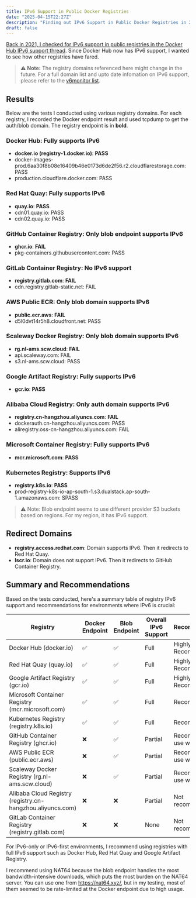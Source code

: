 ```yaml
---
title: IPv6 Support in Public Docker Registries
date: "2025-04-15T22:27Z"
description: "Finding out IPv6 Support in Public Docker Registries in 2025"
draft: false
---
```


[Back in 2021, I checked for IPv6 support in public registries in the Docker Hub IPv6 support thread](https://github.com/docker/roadmap/issues/89#issuecomment-772644009). Since Docker Hub now has IPv6 support, I wanted to see how other registries have fared.

> **⚠️ Note:** The registry domains referenced here might change in the future. For a full domain list and upto date infomation on IPv6 support, please refer to the [v6monitor list](https://v6monitor.com/list/view/cf170dba3/).

## Results

Below are the tests I conducted using various registry domains. For each registry, I recorded the Docker endpoint result and used tcpdump to get the auth/blob domain. The registry endpoint is in **bold**.

### Docker Hub: Fully supports IPv6
- **docker.io (registry-1.docker.io)**: **PASS**
- docker-images-prod.6aa30f8b08e16409b46e0173d6de2f56.r2.cloudflarestorage.com: PASS
- production.cloudflare.docker.com: PASS

### Red Hat Quay: Fully supports IPv6
- **quay.io**: **PASS**
- cdn01.quay.io: PASS
- cdn02.quay.io: PASS

### GitHub Container Registry: Only blob endpoint supports IPv6
- **ghcr.io**: **FAIL**
- pkg-containers.githubusercontent.com: PASS

### GitLab Container Registry: No IPv6 support
- **registry.gitlab.com**: **FAIL**
- cdn.registry.gitlab-static.net: FAIL

### AWS Public ECR: Only blob domain supports IPv6
- **public.ecr.aws**: **FAIL**
- d5l0dvt14r5h8.cloudfront.net: PASS

### Scaleway Docker Registry: Only blob domain supports IPv6
- **rg.nl-ams.scw.cloud**: **FAIL**
- api.scaleway.com: FAIL
- s3.nl-ams.scw.cloud: PASS

### Google Artifact Registry: Fully supports IPv6
- **gcr.io**: **PASS**

### Alibaba Cloud Registry: Only auth domain supports IPv6
- **registry.cn-hangzhou.aliyuncs.com**: **FAIL**
- dockerauth.cn-hangzhou.aliyuncs.com: PASS
- aliregistry.oss-cn-hangzhou.aliyuncs.com: FAIL

### Microsoft Container Registry: Fully supports IPv6
- **mcr.microsoft.com**: **PASS**

### Kubernetes Registry: Supports IPv6
- **registry.k8s.io**: **PASS**
- prod-registry-k8s-io-ap-south-1.s3.dualstack.ap-south-1.amazonaws.com: SPASS

> ⚠️ Note: Blob endpoint seems to use different provider S3 buckets based on regions. For my region, it has IPv6 support.

## Redirect Domains

- **registry.access.redhat.com**: Domain supports IPv6. Then it redirects to Red Hat Quay.
- **lscr.io**: Domain does not support IPv6. Then it redirects to GitHub Container Registry.

## Summary and Recommendations

Based on the tests conducted, here's a summary table of registry IPv6 support and recommendations for environments where IPv6 is crucial:

| Registry | Docker Endpoint | Blob Endpoint | Overall IPv6 Support | Recommendation |
|----------|----------------|---------------|---------------------|----------------|
| Docker Hub (docker.io) | ✅ | ✅ | Full | Highly Recommended |
| Red Hat Quay (quay.io) | ✅ | ✅ | Full | Highly Recommended |
| Google Artifact Registry (gcr.io) | ✅ | ✅ | Full | Highly Recommended |
| Microsoft Container Registry (mcr.microsoft.com) | ✅ | ✅ | Full | Recommended |
| Kubernetes Registry (registry.k8s.io) | ✅ | ✅ | Full | Recommended |
| GitHub Container Registry (ghcr.io) | ❌ | ✅ | Partial | Recommend to use with NAT64 |
| AWS Public ECR (public.ecr.aws) | ❌ | ✅ | Partial | Recommend to use with NAT64 |
| Scaleway Docker Registry (rg.nl-ams.scw.cloud) | ❌ | ✅ | Partial | Recommend to use with NAT64 |
| Alibaba Cloud Registry (registry.cn-hangzhou.aliyuncs.com) | ❌ | ❌ | Partial | Not recommended |
| GitLab Container Registry (registry.gitlab.com) | ❌ | ❌ | None | Not recommended |


For IPv6-only or IPv6-first environments, I recommend using registries with full IPv6 support such as Docker Hub, Red Hat Quay and Google Artifact Registry.

I recommend using NAT64 because the blob endpoint handles the most bandwidth-intensive downloads, which puts the most burden on the NAT64 server. You can use one from https://nat64.xyz/, but in my testing, most of them seemed to be rate-limited at the Docker endpoint due to high usage.

